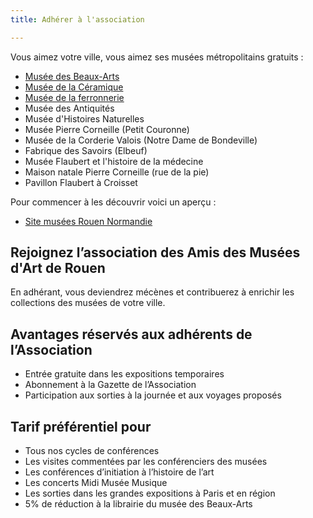 ```yaml
---
title: Adhérer à l'association

---
```

Vous aimez votre ville, vous aimez ses musées métropolitains gratuits :

* [Musée des Beaux-Arts](http://mbarouen.fr/fr)
* [Musée de la Céramique](http://museedelaceramique.fr/fr)
* [Musée de la ferronnerie](http://museelesecqdestournelles.fr/fr)
* Musée des Antiquités
* Musée d'Histoires Naturelles
* Musée Pierre Corneille (Petit Couronne)
* Musée de la Corderie Valois (Notre Dame de Bondeville)
* Fabrique des Savoirs (Elbeuf)
* Musée Flaubert et l'histoire de la médecine
* Maison natale Pierre Corneille (rue de la pie)
* Pavillon Flaubert à Croisset

Pour commencer à les découvrir voici un aperçu :

* [Site musées Rouen Normandie](http://musees-rouen-normandie.fr/fr)

## Rejoignez l’association des Amis des Musées d'Art de Rouen

En adhérant, vous deviendrez mécènes et contribuerez à enrichir les collections des musées de votre ville.

## Avantages réservés aux adhérents de l’Association

* Entrée gratuite dans les expositions temporaires
* Abonnement à la Gazette de l’Association
* Participation aux sorties à la journée et aux voyages proposés

## Tarif préférentiel pour

* Tous nos cycles de conférences
* Les visites commentées par les conférenciers des musées
* Les conférences d’initiation à l’histoire de l’art
* Les concerts Midi Musée Musique
* Les sorties dans les grandes expositions à Paris et en région
* 5% de réduction à la librairie du musée des Beaux-Arts